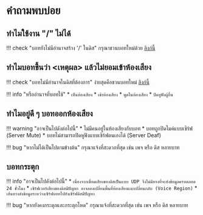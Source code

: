 # คำถามพบบ่อย

## ทำไมใช้งาน "/" ไม่ได้

!!! check "บอทยังไม่มีอำนาจสร้าง '/' ในดิส"
    กรุณาชวนบอทใหม่ด้วย [ลิงก์นี้](https://discord.com/oauth2/authorize?client_id=483104273761304577&permissions=2184301960&scope=bot%20applications.commands)

## ทำไมบอทขึ้นว่า <เหตุผล> แล้วไม่ยอมเข้าห้องเสียง

!!! check "บอทไม่มีอำนาจในดิสที่ต้องการ"
    ง่ายสุดคือชวนบอทใหม่ [ลิงก์นี้](https://discord.com/oauth2/authorize?client_id=483104273761304577&permissions=2184301960&scope=bot%20applications.commands)

!!! info "หรืออำนาจที่บอทใช้"
    * `เห็นห้องเสียง`
    * `เข้าห้องเสียง`
    * `พูดในห้องเสียง`
    * `ปิดหูฟังผู้อื่น`

## ทำไมอยู่ดี ๆ บอทออกห้องเสียง

!!! warning "อาจเป็นไปดังต่อไปนี้"
    * ไม่มีคนอยู่ในห้องเสียงกับบอท
    * บอทถูกปิดไมค์แบบเซิร์ฟ (Server Mute)
    * บอทไม่สามารถปิดหูฟังแบบเซิร์ฟตนเองได้ (Server Deaf)

!!! bug "หากไม่ได้เป็นไปตามข้างต้น"
    กรุณาแจ้งที่สะดวกที่สุด เช่น เพจ หรือ ดิส หลายบาท

## บอทกระตุก

!!! info "อาจเป็นไปดังต่อไปนี้"
    * `เนื่องจากเชื่อมเสียงของดิสเป็นแบบ UDP จึงไม่มีทางที่จะส่งข้อมูลครบตลอด 24 ชั่วโมง`
    * `เซิร์ฟเวอร์เสียงของดิสมีปัญหา อาจลองเปลี่ยนพื้นที่ห้องเสียงและเปลี่ยนกลับ (Voice Region)`
    * `เส้นทางส่งข้อมูลระหว่างเซิร์ฟบอทไปยังเซิร์ฟดิสมีปัญหา`

!!! bug "หากยังคงกระตุกและกระตุกโหด"
    กรุณาแจ้งที่สะดวกที่สุด เช่น เพจ หรือ ดิส หลายบาท